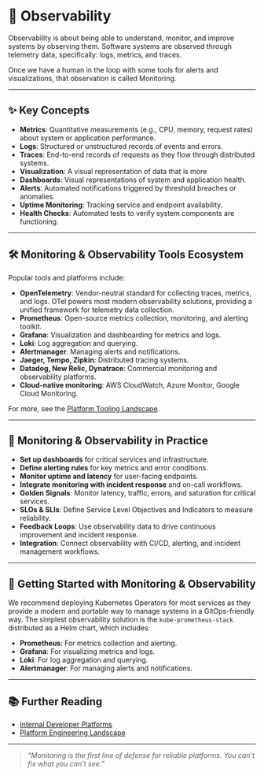 # 👀 Observability

Observability is about being able to understand, monitor, and improve systems by
observing them. Software systems are observed through telemetry data,
specifically: logs, metrics, and traces.

Once we have a human in the loop with some tools for alerts and visualizations, that observation is called
Monitoring.

---

## ✨ Key Concepts

- **Metrics**: Quantitative measurements (e.g., CPU, memory, request rates)
  about system or application performance.
- **Logs**: Structured or unstructured records of events and errors.
- **Traces**: End-to-end records of requests as they flow through distributed
  systems.
- **Visualization**: A visual representation of data that is more 
- **Dashboards**: Visual representations of system and application health.
- **Alerts**: Automated notifications triggered by threshold breaches or
  anomalies.
- **Uptime Monitoring**: Tracking service and endpoint availability.
- **Health Checks**: Automated tests to verify system components are
  functioning.

---

## 🛠️ Monitoring & Observability Tools Ecosystem

Popular tools and platforms include:

- **OpenTelemetry**: Vendor-neutral standard for collecting traces, metrics, and
  logs. OTel powers most modern observability solutions, providing a unified
  framework for telemetry data collection.
- **Prometheus**: Open-source metrics collection, monitoring, and alerting
  toolkit.
- **Grafana**: Visualization and dashboarding for metrics and logs.
- **Loki**: Log aggregation and querying.
- **Alertmanager**: Managing alerts and notifications.
- **Jaeger, Tempo, Zipkin**: Distributed tracing systems.
- **Datadog, New Relic, Dynatrace**: Commercial monitoring and observability
  platforms.
- **Cloud-native monitoring**: AWS CloudWatch, Azure Monitor, Google Cloud
  Monitoring.

For more, see the
[Platform Tooling Landscape](../platform_engineering_landscape.md).

---

## 🚦 Monitoring & Observability in Practice

- **Set up dashboards** for critical services and infrastructure.
- **Define alerting rules** for key metrics and error conditions.
- **Monitor uptime and latency** for user-facing endpoints.
- **Integrate monitoring with incident response** and on-call workflows.
- **Golden Signals**: Monitor latency, traffic, errors, and saturation for
  critical services.
- **SLOs & SLIs**: Define Service Level Objectives and Indicators to measure
  reliability.
- **Feedback Loops**: Use observability data to drive continuous improvement and
  incident response.
- **Integration**: Connect observability with CI/CD, alerting, and incident
  management workflows.

---

## 🚀 Getting Started with Monitoring & Observability

We recommend deploying Kubernetes Operators for most services as they provide a
modern and portable way to manage systems in a GitOps-friendly way. The simplest
observability solution is the `kube-prometheus-stack` distributed as a Helm
chart, which includes:

- **Prometheus**: For metrics collection and alerting.
- **Grafana**: For visualizing metrics and logs.
- **Loki**: For log aggregation and querying.
- **Alertmanager**: For managing alerts and notifications.


---

## 📚 Further Reading

- [Internal Developer Platforms](../internal_development_platforms.md)
- [Platform Engineering Landscape](../platform_engineering_landscape.md)

---

> _“Monitoring is the first line of defense for reliable platforms. You can’t
> fix what you can’t see.”_
